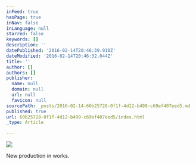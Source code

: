 ```yaml
---
inFeed: true
hasPage: true
inNav: false
inLanguage: null
starred: false
keywords: []
description: ''
datePublished: '2016-02-14T20:46:39.910Z'
dateModified: '2016-02-14T20:46:32.044Z'
title: ''
author: []
authors: []
publisher:
  name: null
  domain: null
  url: null
  favicon: null
sourcePath: _posts/2016-02-14-60b25728-0f1f-4d12-b499-c69ef407eed5.md
published: true
url: 60b25728-0f1f-4d12-b499-c69ef407eed5/index.html
_type: Article

---
```

![](https://the-grid-user-content.s3-us-west-2.amazonaws.com/aa61d085-bf5b-40fb-923b-86eaeb5a8e35.jpg)

New production in works.